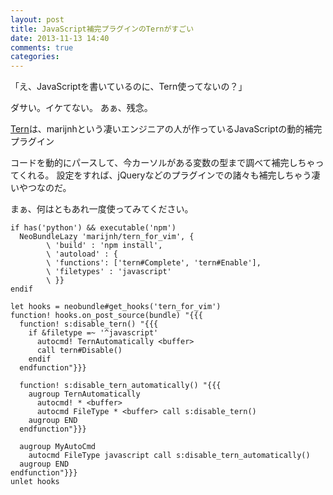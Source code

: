 ```yaml
---
layout: post
title: JavaScript補完プラグインのTernがすごい
date: 2013-11-13 14:40
comments: true
categories:
---
```


「え、JavaScriptを書いているのに、Tern使ってないの？」

ダサい。イケてない。
あぁ、残念。

[Tern](https://github.com/marijnh/tern)は、marijnhという凄いエンジニアの人が作っているJavaScriptの動的補完プラグイン

コードを動的にパースして、今カーソルがある変数の型まで調べて補完しちゃってくれる。
設定をすれば、jQueryなどのプラグインでの諸々も補完しちゃう凄いやつなのだ。

まぁ、何はともあれ一度使ってみてください。

```vim
if has('python') && executable('npm')
  NeoBundleLazy 'marijnh/tern_for_vim', {
        \ 'build' : 'npm install',
        \ 'autoload' : {
        \ 'functions': ['tern#Complete', 'tern#Enable'],
        \ 'filetypes' : 'javascript'
        \ }}
endif

let hooks = neobundle#get_hooks('tern_for_vim')
function! hooks.on_post_source(bundle) "{{{
  function! s:disable_tern() "{{{
    if &filetype =~ '^javascript'
      autocmd! TernAutomatically <buffer>
      call tern#Disable()
    endif
  endfunction"}}}

  function! s:disable_tern_automatically() "{{{
    augroup TernAutomatically
      autocmd! * <buffer>
      autocmd FileType * <buffer> call s:disable_tern()
    augroup END
  endfunction"}}}

  augroup MyAutoCmd
    autocmd FileType javascript call s:disable_tern_automatically()
  augroup END
endfunction"}}}
unlet hooks
```

